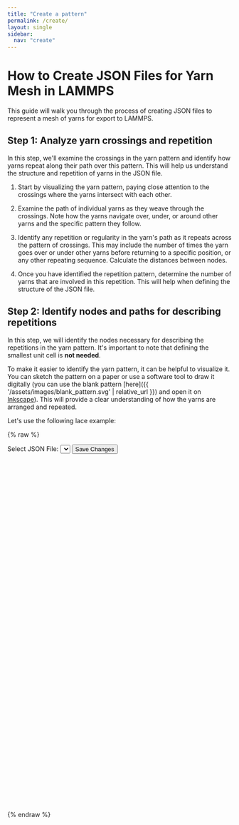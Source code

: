 ```yaml
---
title: "Create a pattern"
permalink: /create/
layout: single
sidebar:
  nav: "create"
---
```


# How to Create JSON Files for Yarn Mesh in LAMMPS

This guide will walk you through the process of creating JSON files to represent a mesh of yarns for export to LAMMPS.

## Step 1: Analyze yarn crossings and repetition

In this step, we'll examine the crossings in the yarn pattern and identify how yarns repeat along their path over this pattern. This will help us understand the structure and repetition of yarns in the JSON file.

1. Start by visualizing the yarn pattern, paying close attention to the crossings where the yarns intersect with each other.

2. Examine the path of individual yarns as they weave through the crossings. Note how the yarns navigate over, under, or around other yarns and the specific pattern they follow.

3. Identify any repetition or regularity in the yarn's path as it repeats across the pattern of crossings. This may include the number of times the yarn goes over or under other yarns before returning to a specific position, or any other repeating sequence. Calculate the distances between nodes.

4. Once you have identified the repetition pattern, determine the number of yarns that are involved in this repetition. This will help when defining the structure of the JSON file.

## Step 2: Identify nodes and paths for describing repetitions

In this step, we will identify the nodes necessary for describing the repetitions in the yarn pattern. It's important to note that defining the smallest unit cell is **not needed**.

To make it easier to identify the yarn pattern, it can be helpful to visualize it. You can sketch the pattern on a paper or use a software tool to draw it digitally (you can use the blank pattern [here]({{ '/assets/images/blank_pattern.svg' | relative_url }}) and open it on [Inkscape](https://inkscape.org/)). This will provide a clear understanding of how the yarns are arranged and repeated.

Let's use the following lace example:

{% raw %}
<div>
  <label for="file-select">Select JSON File:</label>
  <select id="file-select"></select>
  <button id="save-button">Save Changes</button>
</div>

<div id="graph-container" style="width:100%; height:800px;"></div>
{% endraw %}

<script>
  const dataPath = "{{ '/input/json_patterns/' | relative_url }}";
</script>
<script src="https://d3js.org/d3.v7.min.js"></script>
<script src="{{ '/assets/js/app.js' | relative_url }}"></script>
